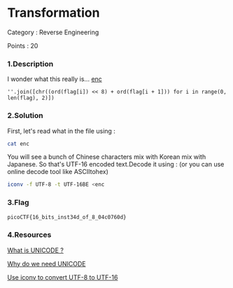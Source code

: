 # Transformation

Category : Reverse Engineering

Points : 20

### 1.Description

I wonder what this really is... [enc](https://mercury.picoctf.net/static/2b4cea9b07db22bf4f933fddd1b8caa9/enc) 
```
''.join([chr((ord(flag[i]) << 8) + ord(flag[i + 1])) for i in range(0, len(flag), 2)])
```
### 2.Solution

First, let's read what in the file using :

```bash
cat enc
```
You will see a bunch of Chinese characters mix with Korean mix with Japanese. So that's UTF-16 encoded text.Decode it using : (or you can use online decode tool like ASCIItohex)

```bash
iconv -f UTF-8 -t UTF-16BE <enc 
```
### 3.Flag

```bash
picoCTF{16_bits_inst34d_of_8_04c0760d}
```
### 4.Resources

[What is UNICODE ?](https://www.joelonsoftware.com/2003/10/08/the-absolute-minimum-every-software-developer-absolutely-positively-must-know-about-unicode-and-character-sets-no-excuses/)

[Why do we need UNICODE](https://stackoverflow.com/questions/2241348/what-is-unicode-utf-8-utf-16)

[Use iconv to convert UTF-8 to UTF-16](https://unix.stackexchange.com/questions/17240/chinese-characters-instead-of-latin-being-written-to-file)
